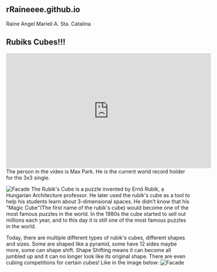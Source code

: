 ## rRaineeee.github.io
Raine Angel Marieli A. Sta. Catalina

## Rubiks Cubes!!!
<iframe width="560" height="315" src="https://www.youtube.com/embed/gh8HX4itF_w?si=6kXlshGcBggizwfh" title="YouTube video player" frameborder="0" allow="accelerometer; autoplay; clipboard-write; encrypted-media; gyroscope; picture-in-picture; web-share" allowfullscreen></iframe>
The person in the video is Max Park. He is the current world record holder for the 3x3 single. 

![Facade](https://www.courthousenews.com/wp-content/uploads/2019/10/erno-rubik-with-cube.jpg)
The Rubik's Cube is a puzzle invented by Ernő Rubik, a Hungarian Architecture professor. He later used the rubik's cube as a tool to help his students learn about 3-dimensional spaces. He didn't know that his "Magic Cube"(The first name of the rubik's cube) would become one of the most famous puzzles in the world. In the 1980s the cube started to sell out millions each year, and to this day it is still one of the most famous puzzles in the world. 

Today, there are multiple different types of rubik's cubes, different shapes and sizes. Some are shaped like a pyramid, some have 12 sides maybe more, some can shape shift. Shape Shifting means it can become all jumbled up and it can no longer look like its original shape. There are even cubing competitions for certain cubes! Like in the image below: 
![Facade](https://miro.medium.com/v2/resize:fit:1358/0*g1cMfBYObh-H7z0g.jpg)
